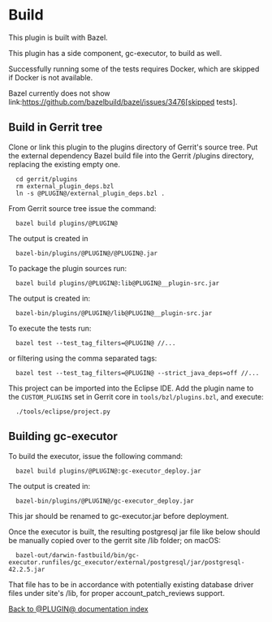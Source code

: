 Build
=====

This plugin is built with Bazel.
 
This plugin has a side component, gc-executor, to build as well.

Successfully running some of the tests requires Docker,
which are skipped if Docker is not available.

Bazel currently does not show
link:https://github.com/bazelbuild/bazel/issues/3476[skipped tests].

## Build in Gerrit tree

Clone or link this plugin to the plugins directory of Gerrit's
source tree. Put the external dependency Bazel build file into
the Gerrit /plugins directory, replacing the existing empty one.

```
  cd gerrit/plugins
  rm external_plugin_deps.bzl
  ln -s @PLUGIN@/external_plugin_deps.bzl .
```

From Gerrit source tree issue the command:

```
  bazel build plugins/@PLUGIN@
```

The output is created in

```
  bazel-bin/plugins/@PLUGIN@/@PLUGIN@.jar
```

To package the plugin sources run:

```
  bazel build plugins/@PLUGIN@:lib@PLUGIN@__plugin-src.jar
```

The output is created in:

```
  bazel-bin/plugins/@PLUGIN@/lib@PLUGIN@__plugin-src.jar
```

To execute the tests run:

```
  bazel test --test_tag_filters=@PLUGIN@ //...
```

or filtering using the comma separated tags:

````
  bazel test --test_tag_filters=@PLUGIN@ --strict_java_deps=off //...
````

This project can be imported into the Eclipse IDE.
Add the plugin name to the `CUSTOM_PLUGINS` set in
Gerrit core in `tools/bzl/plugins.bzl`, and execute:

```
  ./tools/eclipse/project.py
```

## Building gc-executor

To build the executor, issue the following command:

```
  bazel build plugins/@PLUGIN@:gc-executor_deploy.jar
```

The output is created in:

```
  bazel-bin/plugins/@PLUGIN@/gc-executor_deploy.jar
```

This jar should be renamed to gc-executor.jar before deployment.

Once the executor is built, the resulting postgresql jar file like below
should be manually copied over to the gerrit site /lib folder; on macOS:

```
  bazel-out/darwin-fastbuild/bin/gc-executor.runfiles/gc_executor/external/postgresql/jar/postgresql-42.2.5.jar
```

That file has to be in accordance with potentially existing database driver
files under site's /lib, for proper account_patch_reviews support.

[Back to @PLUGIN@ documentation index][index]

[index]: index.html
